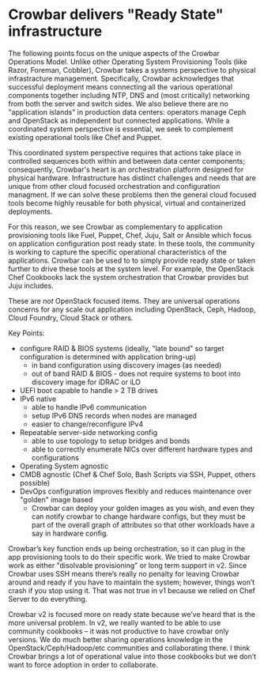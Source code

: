 # Crowbar delivers "Ready State" infrastructure

The following points focus on the unique aspects of the Crowbar Operations Model.  Unlike other Operating System Provisioning Tools (like Razor, Foreman, Cobbler), Crowbar takes a systems perspective to physical infrastracture management.  Specifically, Crowbar acknowledges that successful deployment means connecting all the various operational components together including NTP, DNS and (most critically) networking from both the server and switch sides. We also believe there are no "application islands" in production data centers: operators manage Ceph and OpenStack as independent but connected applications.  While a coordinated system perspective is essential, we seek to complement existing operational tools like Chef and Puppet.

This coordinated system perspective requires that actions take place in controlled sequences both within and between data center components; consequently, Crowbar's heart is an orchestration platform designed for physical hardware.  Infrastructure has distinct challenges and needs that are unique from other cloud focused orchestration and configuration managment.  If we can solve these problems then the general cloud focused tools become highly reusable for both physical, virtual and containerized deployments.

For this reason, we see Crowbar as complementary to application provisioning tools like Fuel, Puppet, Chef, Juju, Salt or Ansible which focus on application configuration post ready state.  In these tools, the community is working to capture the specific operational characteristics of the applications.  Crowbar can be used to to simply provide ready state or taken further to drive these tools at the system level.  For example, the OpenStack Chef Cookbooks lack the system orchestration that Crowbar provides but Juju includes.

These are _not_ OpenStack focused items.  They are universal operations concerns for any scale out application including OpenStack, Ceph, Hadoop, Cloud Foundry, Cloud Stack or others.

Key Points:
* configure RAID & BIOS systems (ideally, "late bound" so target configuration is determined with application bring-up)
  * in band configuration using discovery images (as needed)
  * out of band RAID & BIOS - does not require systems to boot into discovery image for iDRAC or iLO
* UEFI boot capable to handle > 2 TB drives
* IPv6 native 
  * able to handle IPv6 communication
  * setup IPv6 DNS records when nodes are managed
  * easier to change/reconfigure IPv4
* Repeatable server-side networking config
  * able to use topology to setup bridges and bonds
  * able to correctly enumerate NICs over different hardware types and configurations
* Operating System agnostic
* CMDB agnostic (Chef & Chef Solo, Bash Scripts via SSH, Puppet, others possible)
* DevOps configuration improves flexibly and reduces maintenance over "golden" image based
  * Crowbar can deploy your golden images as you wish, and even they can notify crowbar to change hardware configs, but they must be part of the overall graph of attributes so that other workloads have a say in hardware config.

Crowbar’s key function ends up being orchestration, so it can plug in the app provisioning tools to do their specific work.  We tried to make Crowbar work as either "disolvable provisioning" or long term support in v2.  Since Crowbar uses SSH means there’s really no penalty for leaving Crowbar around and ready if you have to maintain the system; however, things won’t crash if you stop using it.  That was not true in v1 because we relied on Chef Server to do everything.
 
Crowbar v2 is focused more on ready state because we’ve heard that is the more universal problem.  In v2, we really wanted to be able to use community cookbooks – it was not productive to have crowbar only versions.  We do much better sharing operations knowledge in the OpenStack/Ceph/Hadoop/etc communities and collaborating there.   I think Crowbar brings a lot of operational value into those cookbooks but we don’t want to force adoption in order to collaborate.
